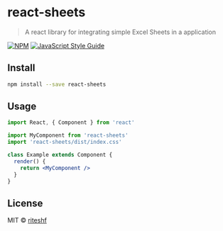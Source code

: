 # react-sheets

> A react library for integrating simple Excel Sheets in a application 

[![NPM](https://img.shields.io/npm/v/react-sheets.svg)](https://www.npmjs.com/package/react-sheets) [![JavaScript Style Guide](https://img.shields.io/badge/code_style-standard-brightgreen.svg)](https://standardjs.com)

## Install

```bash
npm install --save react-sheets
```

## Usage

```jsx
import React, { Component } from 'react'

import MyComponent from 'react-sheets'
import 'react-sheets/dist/index.css'

class Example extends Component {
  render() {
    return <MyComponent />
  }
}
```

## License

MIT © [riteshf](https://github.com/riteshf)
